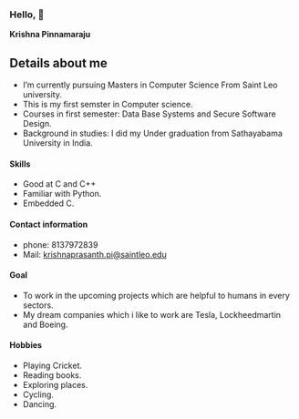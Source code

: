 ### Hello,  👋 

**Krishna Pinnamaraju**

## Details about me

- I’m currently pursuing Masters in Computer Science From Saint Leo university.
- This is my first semster in Computer science.
- Courses in first semester: Data Base Systems and Secure Software Design.
- Background in studies: I did my Under graduation from Sathayabama University in India.
#### Skills
- Good at C and C++ 
- Familiar with Python.
- Embedded C.
 #### Contact information 
- phone: 8137972839
- Mail: krishnaprasanth.pi@saintleo.edu
 #### Goal
- To work in the upcoming projects which are helpful to humans in every sectors.
- My dream companies which i like to work are Tesla, Lockheedmartin and Boeing.
 #### Hobbies
- Playing Cricket.
- Reading books.
- Exploring places.
- Cycling.
- Dancing.
